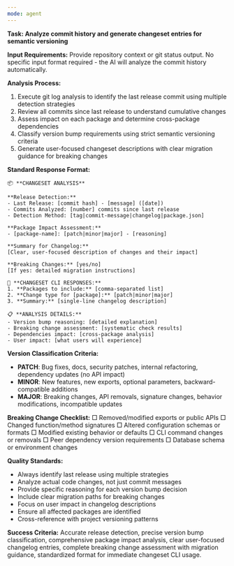 ```yaml
---
mode: agent
---
```


**Task: Analyze commit history and generate changeset entries for semantic versioning**

**Input Requirements:** Provide repository context or git status output. No specific input format required - the AI will analyze the commit history automatically.

**Analysis Process:**

1. Execute git log analysis to identify the last release commit using multiple detection strategies
2. Review all commits since last release to understand cumulative changes
3. Assess impact on each package and determine cross-package dependencies
4. Classify version bump requirements using strict semantic versioning criteria
5. Generate user-focused changeset descriptions with clear migration guidance for breaking changes

**Standard Response Format:**

```
📦 **CHANGESET ANALYSIS**

**Release Detection:**
- Last Release: [commit hash] - [message] ([date])
- Commits Analyzed: [number] commits since last release
- Detection Method: [tag|commit-message|changelog|package.json]

**Package Impact Assessment:**
- [package-name]: [patch|minor|major] - [reasoning]

**Summary for Changelog:**
[Clear, user-focused description of changes and their impact]

**Breaking Changes:** [yes/no]
[If yes: detailed migration instructions]

🔧 **CHANGESET CLI RESPONSES:**
1. **Packages to include:** [comma-separated list]
2. **Change type for [package]:** [patch|minor|major]
3. **Summary:** [single-line changelog description]

📋 **ANALYSIS DETAILS:**
- Version bump reasoning: [detailed explanation]
- Breaking change assessment: [systematic check results]
- Dependencies impact: [cross-package analysis]
- User impact: [what users will experience]
```

**Version Classification Criteria:**

- **PATCH**: Bug fixes, docs, security patches, internal refactoring, dependency updates (no API impact)
- **MINOR**: New features, new exports, optional parameters, backward-compatible additions
- **MAJOR**: Breaking changes, API removals, signature changes, behavior modifications, incompatible updates

**Breaking Change Checklist:**
□ Removed/modified exports or public APIs
□ Changed function/method signatures
□ Altered configuration schemas or formats
□ Modified existing behavior or defaults
□ CLI command changes or removals
□ Peer dependency version requirements
□ Database schema or environment changes

**Quality Standards:**

- Always identify last release using multiple strategies
- Analyze actual code changes, not just commit messages
- Provide specific reasoning for each version bump decision
- Include clear migration paths for breaking changes
- Focus on user impact in changelog descriptions
- Ensure all affected packages are identified
- Cross-reference with project versioning patterns

**Success Criteria:**
Accurate release detection, precise version bump classification, comprehensive package impact analysis, clear user-focused changelog entries, complete breaking change assessment with migration guidance, standardized format for immediate changeset CLI usage.
